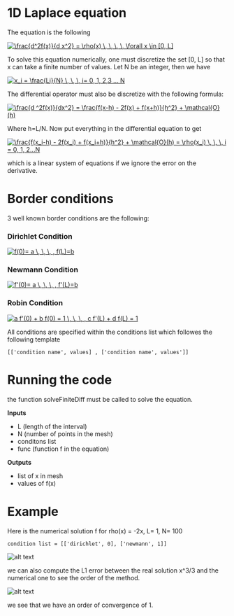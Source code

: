 # 1D Laplace equation

The equation is the following

<a href="https://www.codecogs.com/eqnedit.php?latex=\frac{d^2f(x)}{d&space;x^2}&space;=&space;\rho(x)&space;\,&space;\,&space;\,&space;\,&space;\forall&space;x&space;\in&space;[0,&space;L]" target="_blank"><img src="https://latex.codecogs.com/gif.latex?\frac{d^2f(x)}{d&space;x^2}&space;=&space;\rho(x)&space;\,&space;\,&space;\,&space;\,&space;\forall&space;x&space;\in&space;[0,&space;L]" title="\frac{d^2f(x)}{d x^2} = \rho(x) \, \, \, \, \forall x \in [0, L]" /></a>

To solve this equation numerically, one must discretize the set [0, L] so that x can take a finite number of values. Let N be an integer, then we have

<a href="https://www.codecogs.com/eqnedit.php?latex=x_i&space;=&space;\frac{L}{N}&space;\,&space;\,&space;\,&space;i=&space;0,&space;1,&space;2,3&space;...&space;N" target="_blank"><img src="https://latex.codecogs.com/gif.latex?x_i&space;=&space;\frac{L}{N}&space;\,&space;\,&space;\,&space;i=&space;0,&space;1,&space;2,3&space;...&space;N" title="x_i = \frac{Li}{N} \, \, \, i= 0, 1, 2,3 ... N" /></a>

The differential operator must also be discretize with the following formula:

<a href="https://www.codecogs.com/eqnedit.php?latex=\frac{d&space;^2f(x)}{dx^2}&space;=&space;\frac{f(x-h)&space;-&space;2f(x)&space;&plus;&space;f(x&plus;h)}{h^2}&space;&plus;&space;\mathcal{O}(h)" target="_blank"><img src="https://latex.codecogs.com/gif.latex?\frac{d&space;^2f(x)}{dx^2}&space;=&space;\frac{f(x-h)&space;-&space;2f(x)&space;&plus;&space;f(x&plus;h)}{h^2}&space;&plus;&space;\mathcal{O}(h)" title="\frac{d ^2f(x)}{dx^2} = \frac{f(x-h) - 2f(x) + f(x+h)}{h^2} + \mathcal{O}(h)" /></a>

Where h=L/N. Now put everything in the differential equation to get

<a href="https://www.codecogs.com/eqnedit.php?latex=\frac{f(x_i-h)&space;-&space;2f(x_i)&space;&plus;&space;f(x_i&plus;h)}{h^2}&space;&plus;&space;\mathcal{O}(h)&space;=&space;\rho(x_i)&space;\,&space;\,&space;\,&space;i&space;=&space;0,&space;1,&space;2...N" target="_blank"><img src="https://latex.codecogs.com/gif.latex?\frac{f(x_i-h)&space;-&space;2f(x_i)&space;&plus;&space;f(x_i&plus;h)}{h^2}&space;&plus;&space;\mathcal{O}(h)&space;=&space;\rho(x_i)&space;\,&space;\,&space;\,&space;i&space;=&space;0,&space;1,&space;2...N" title="\frac{f(x_i-h) - 2f(x_i) + f(x_i+h)}{h^2} + \mathcal{O}(h) = \rho(x_i) \, \, \, i = 0, 1, 2...N" /></a>

which is a linear system of equations if we ignore the error on the derivative.

# Border conditions
3 well known border conditions are the following:

### Dirichlet Condition

<a href="https://www.codecogs.com/eqnedit.php?latex=f(0)=&space;a&space;\,&space;\,&space;\,&space;,&space;f(L)=b" target="_blank"><img src="https://latex.codecogs.com/gif.latex?f(0)=&space;a&space;\,&space;\,&space;\,&space;,&space;f(L)=b" title="f(0)= a \, \, \, , f(L)=b" /></a>

### Newmann Condition

<a href="https://www.codecogs.com/eqnedit.php?latex=f'(0)=&space;a&space;\,&space;\,&space;\,&space;,&space;f'(L)=b" target="_blank"><img src="https://latex.codecogs.com/gif.latex?f'(0)=&space;a&space;\,&space;\,&space;\,&space;,&space;f'(L)=b" title="f'(0)= a \, \, \, , f'(L)=b" /></a>

### Robin Condition

<a href="https://www.codecogs.com/eqnedit.php?latex=a&space;f'(0)&space;&plus;&space;b&space;f(0)&space;=&space;1&space;\,&space;\,&space;\,&space;,&space;c&space;f'(1)&space;&plus;&space;d&space;f(1)&space;=&space;1" target="_blank"><img src="https://latex.codecogs.com/gif.latex?a&space;f'(0)&space;&plus;&space;b&space;f(0)&space;=&space;1&space;\,&space;\,&space;\,&space;,&space;c&space;f'(L)&space;&plus;&space;d&space;f(L)&space;=&space;1" title="a f'(0) + b f(0) = 1 \, \, \, , c f'(L) + d f(L) = 1" /></a>

All conditions are specified within the conditions list which followes the following template

``` [['condition name', values] , ['condition name', values']] ```

# Running the code
the function solveFiniteDiff must be called to solve the equation.

__Inputs__
- L      (length of the interval)
- N      (number of points in the mesh)
- conditons list
- func   (function f in the equation)

__Outputs__
- list of x in mesh
- values of f(x)

# Example
Here is the numerical solution f for rho(x) = -2x, L= 1, N= 100

```condition list = [['dirichlet', 0], ['newmann', 1]]```

![alt text](../../images/finite_diff/sol_1d_laplace.png)

we can also compute the L1 error between the real solution x^3/3 and the numerical one to see the order of the method.

![alt text](../../images/finite_diff/error_1d_laplace.png)

we see that we have an order of convergence of 1.